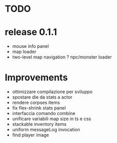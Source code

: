# TODO


# release 0.1.1
- mouse info panel
- map loader
- two-level map navigation
? npc/monster loader


# Improvements
- ottimizzare compilazione per sviluppo
- spostare die da stats a actor
- rendere corpses items
- fix flex-shrink stats panel
- interfaccia comando combine
- unificare variabili map size in ts e css
- stackable inventory items
- uniform messageLog invocation
- find player image
